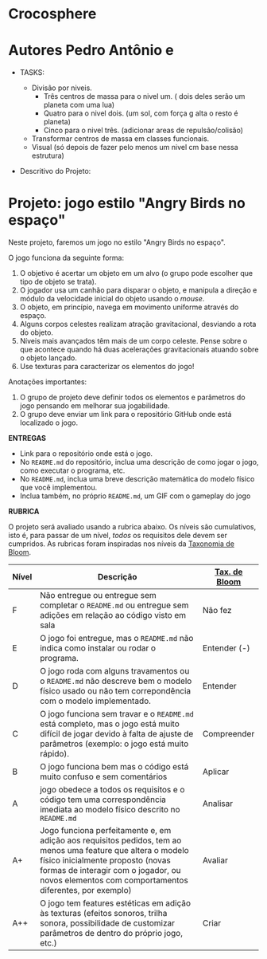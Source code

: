 # Crocosphere

# Autores Pedro Antônio e 

- TASKS:
    - Divisão por niveis.
        - Três centros de massa para o nivel um. ( dois deles serão um planeta com uma lua)
        - Quatro para o nivel dois. (um sol, com força g alta o resto é planeta)
        - Cinco para o nivel três. (adicionar areas de repulsão/colisão)
    - Transformar centros de massa em classes funcionais.
    - Visual (só depois de fazer pelo menos um nivel cm base nessa estrutura)

- Descritivo do Projeto:

# Projeto: jogo estilo "Angry Birds no espaço"

Neste projeto, faremos um jogo no estilo "Angry Birds no espaço".

O jogo funciona da seguinte forma:

1. O objetivo é acertar um objeto em um alvo (o grupo pode escolher que tipo de objeto se trata).
2. O jogador usa um canhão para disparar o objeto, e manipula a direção e módulo da velocidade inicial do objeto usando o *mouse*.
3. O objeto, em princípio, navega em movimento uniforme através do espaço.
4. Alguns corpos celestes realizam atração gravitacional, desviando a rota do objeto.
5. Níveis mais avançados têm mais de um corpo celeste. Pense sobre o que acontece quando há duas acelerações gravitacionais atuando sobre o objeto lançado.
6. Use texturas para caracterizar os elementos do jogo!

Anotações importantes:

1. O grupo de projeto deve definir todos os elementos e parâmetros do jogo pensando em melhorar sua jogabilidade.
2. O grupo deve enviar um link para o repositório GitHub onde está localizado o jogo.

**ENTREGAS**
* Link para o repositório onde está o jogo.
* No `README.md` do repositório, inclua uma descrição de como jogar o jogo, como executar o programa, etc.
* No `README.md`, inclua uma breve descrição matemática do modelo físico que você implementou.
* Inclua também, no próprio `README.md`, um GIF com o gameplay do jogo

**RUBRICA**

O projeto será avaliado usando a rubrica abaixo. Os níveis são cumulativos, isto é, para passar de um nível, *todos* os requisitos dele devem ser cumpridos. As rubricas foram inspiradas nos níveis da [Taxonomia de Bloom](https://cft.vanderbilt.edu/guides-sub-pages/blooms-taxonomy/).

| Nível | Descrição | [Tax. de Bloom](https://cft.vanderbilt.edu/guides-sub-pages/blooms-taxonomy/) |
| --- | --- | --- |
| F | Não entregue ou entregue sem completar o `README.md` ou entregue sem adições em relação ao código visto em sala | Não fez |
| E | O jogo foi entregue, mas o `README.md` não indica como instalar ou rodar o programa. | Entender (-) |
| D | O jogo roda com alguns travamentos ou o `README.md` não descreve bem o modelo físico usado ou não tem correpondência com o modelo implementado. | Entender | 
| C | O jogo funciona sem travar e o `README.md` está completo, mas o jogo está muito difícil de jogar devido à falta de ajuste de parâmetros (exemplo: o jogo está muito rápido). | Compreender |
| B | O jogo funciona bem mas o código está muito confuso e sem comentários | Aplicar |
| A | jogo obedece a todos os requisitos e o código tem uma correspondência imediata ao modelo físico descrito no `README.md` | Analisar |
| A+ | Jogo funciona perfeitamente e, em adição aos requisitos pedidos, tem ao menos uma feature que altera o modelo físico inicialmente proposto (novas formas de interagir com o jogador, ou novos elementos com comportamentos diferentes, por exemplo) | Avaliar |
| A++ | O jogo tem features estéticas em adição às texturas (efeitos sonoros, trilha sonora, possibilidade de customizar parâmetros de dentro do próprio jogo, etc.) | Criar |
